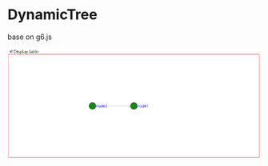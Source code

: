 # DynamicTree
base on g6.js

![image](https://github.com/xBoo/DynamicTree/blob/master/pic/dynamictree.gif)
